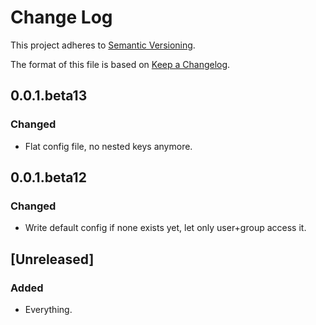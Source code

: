 Change Log
==========

This project adheres to [Semantic Versioning](http://semver.org/).

The format of this file is based on [Keep a Changelog](http://keepachangelog.com/).

## 0.0.1.beta13

### Changed

 * Flat config file, no nested keys anymore.

## 0.0.1.beta12

### Changed

 * Write default config if none exists yet, let only user+group access it.

## [Unreleased]

### Added

 * Everything.

